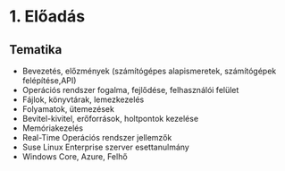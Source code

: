 # 1. Előadás

## Tematika
- Bevezetés, előzmények (számítógépes alapismeretek, számítógépek felépítése,API)
- Operációs rendszer fogalma, fejlődése, felhasználói felület
- Fájlok, könyvtárak, lemezkezelés
- Folyamatok, ütemezések
- Bevitel-kivitel, erőforrások, holtpontok kezelése
- Memóriakezelés
- Real-Time Operációs rendszer jellemzők
- Suse Linux Enterprise szerver esettanulmány
- Windows Core, Azure, Felhő